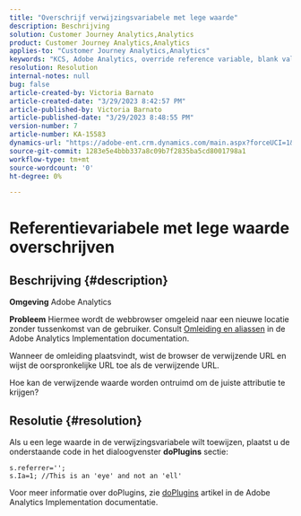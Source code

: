 ```yaml
---
title: "Overschrijf verwijzingsvariabele met lege waarde"
description: Beschrijving
solution: Customer Journey Analytics,Analytics
product: Customer Journey Analytics,Analytics
applies-to: "Customer Journey Analytics,Analytics"
keywords: "KCS, Adobe Analytics, override reference variable, blank value"
resolution: Resolution
internal-notes: null
bug: false
article-created-by: Victoria Barnato
article-created-date: "3/29/2023 8:42:57 PM"
article-published-by: Victoria Barnato
article-published-date: "3/29/2023 8:48:55 PM"
version-number: 7
article-number: KA-15583
dynamics-url: "https://adobe-ent.crm.dynamics.com/main.aspx?forceUCI=1&pagetype=entityrecord&etn=knowledgearticle&id=60f6c843-72ce-ed11-b597-6045bd006268"
source-git-commit: 1283e5e4bbb337a8c09b7f2835ba5cd8001798a1
workflow-type: tm+mt
source-wordcount: '0'
ht-degree: 0%

---
```


# Referentievariabele met lege waarde overschrijven

## Beschrijving {#description}


<b>Omgeving</b>
Adobe Analytics

<b>Probleem</b>
Hiermee wordt de webbrowser omgeleid naar een nieuwe locatie zonder tussenkomst van de gebruiker. Consult [Omleiding en aliassen](https://experienceleague.adobe.com/docs/analytics/technotes/redirects.html) in de Adobe Analytics Implementation documentation.

Wanneer de omleiding plaatsvindt, wist de browser de verwijzende URL en wijst de oorspronkelijke URL toe als de verwijzende URL.

Hoe kan de verwijzende waarde worden ontruimd om de juiste attributie te krijgen?


## Resolutie {#resolution}


Als u een lege waarde in de verwijzingsvariabele wilt toewijzen, plaatst u de onderstaande code in het dialoogvenster <b>doPlugins</b> sectie:


```
s.referrer='';
s.Ia=1; //This is an 'eye' and not an 'ell'
```


Voor meer informatie over doPlugins, zie [doPlugins](https://experienceleague.adobe.com/docs/analytics/implementation/vars/functions/doplugins.html) artikel in de Adobe Analytics Implementation documentatie.


